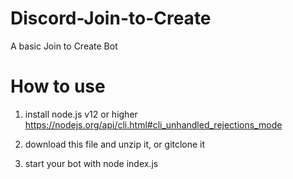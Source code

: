 # Discord-Join-to-Create
A basic Join to Create Bot


# How to use

 1. install node.js v12 or higher https://nodejs.org/api/cli.html#cli_unhandled_rejections_mode

 2. download this file and unzip it, or gitclone it
 
 3. start your bot with node index.js
